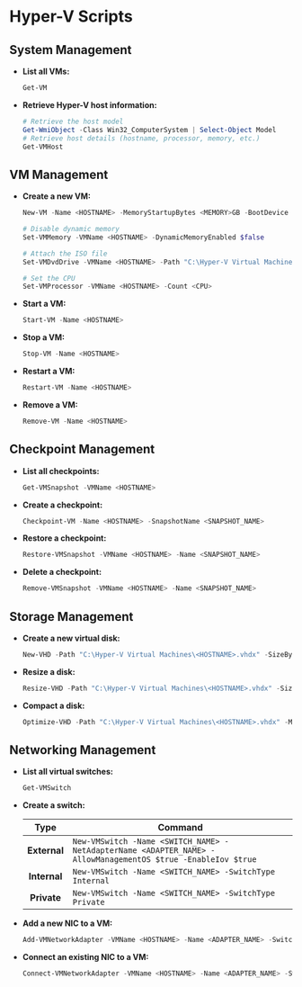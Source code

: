 # Hyper-V Scripts

## System Management

-   **List all VMs:**

    ```powershell
    Get-VM
    ```

-   **Retrieve Hyper-V host information:**

    ```powershell
    # Retrieve the host model
    Get-WmiObject -Class Win32_ComputerSystem | Select-Object Model
    # Retrieve host details (hostname, processor, memory, etc.)
    Get-VMHost
    ```

## VM Management

-   **Create a new VM:**

    ```powershell
    New-VM -Name <HOSTNAME> -MemoryStartupBytes <MEMORY>GB -BootDevice CD -NewVHDPath "C:\Hyper-V Virtual Machines\<HOSTNAME>.vhdx" -NewVHDSizeBytes <STORAGE>GB -Path "C:\Hyper-V Virtual Machines\<HOSTNAME>" -Generation <GENERATION>

    # Disable dynamic memory
    Set-VMMemory -VMName <HOSTNAME> -DynamicMemoryEnabled $false

    # Attach the ISO file
    Set-VMDvdDrive -VMName <HOSTNAME> -Path "C:\Hyper-V Virtual Machines\<ISO_PATH>" 

    # Set the CPU
    Set-VMProcessor -VMName <HOSTNAME> -Count <CPU>
    ```

-   **Start a VM:**

    ```powershell
    Start-VM -Name <HOSTNAME>
    ```

-   **Stop a VM:**

    ```powershell
    Stop-VM -Name <HOSTNAME>
    ```

-   **Restart a VM:**

    ```powershell
    Restart-VM -Name <HOSTNAME>
    ```

-   **Remove a VM:**

    ```powershell
    Remove-VM -Name <HOSTNAME>
    ```

## Checkpoint Management

-   **List all checkpoints:**

    ```powershell
    Get-VMSnapshot -VMName <HOSTNAME>
    ```

-   **Create a checkpoint:**

    ```powershell
    Checkpoint-VM -Name <HOSTNAME> -SnapshotName <SNAPSHOT_NAME>
    ```

-   **Restore a checkpoint:**

    ```powershell
    Restore-VMSnapshot -VMName <HOSTNAME> -Name <SNAPSHOT_NAME>
    ```

-   **Delete a checkpoint:**

    ```powershell
    Remove-VMSnapshot -VMName <HOSTNAME> -Name <SNAPSHOT_NAME>
    ```

## Storage Management

-   **Create a new virtual disk:**

    ```powershell
    New-VHD -Path "C:\Hyper-V Virtual Machines\<HOSTNAME>.vhdx" -SizeBytes <STORAGE>GB -Dynamic
    ```

-   **Resize a disk:**

    ```powershell
    Resize-VHD -Path "C:\Hyper-V Virtual Machines\<HOSTNAME>.vhdx" -SizeBytes <STORAGE>GB
    ```

-   **Compact a disk:**

    ```powershell
    Optimize-VHD -Path "C:\Hyper-V Virtual Machines\<HOSTNAME>.vhdx" -Mode Full
    ```

## Networking Management

-   **List all virtual switches:**

    ```powershell
    Get-VMSwitch
    ```

-   **Create a switch:**

    Type        |Command
    :----------:|----------------
    **External**|`New-VMSwitch -Name <SWITCH_NAME> -NetAdapterName <ADAPTER_NAME> -AllowManagementOS $true -EnableIov $true`
    **Internal**|`New-VMSwitch -Name <SWITCH_NAME> -SwitchType Internal`
    **Private** |`New-VMSwitch -Name <SWITCH_NAME> -SwitchType Private`

-   **Add a new NIC to a VM:**

    ```powershell
    Add-VMNetworkAdapter -VMName <HOSTNAME> -Name <ADAPTER_NAME> -SwitchName <SWITCH_NAME>
    ```

-   **Connect an existing NIC to a VM:**

    ```powershell
    Connect-VMNetworkAdapter -VMName <HOSTNAME> -Name <ADAPTER_NAME> -SwitchName <SWITCH_NAME>
    ```